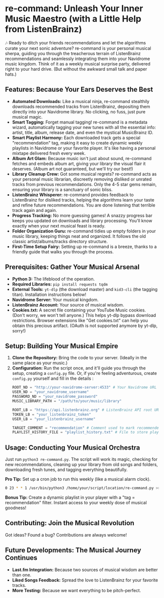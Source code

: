 # re-command: Unleash Your Inner Music Maestro (with a Little Help from ListenBrainz)

🎶 Ready to ditch your friends recommendations and let the algorithms curate your next sonic adventure?  re-command is your personal musical sherpa, guiding you through the treacherous terrain of ListenBrainz recommendations and seamlessly integrating them into your Navidrome music kingdom.  Think of it as a weekly musical surprise party, delivered right to your hard drive. (But without the awkward small talk and paper hats.)

## Features: Because Your Ears Deserves the Best

* **Automated Downloads:**  Like a musical ninja, re-command stealthily downloads recommended tracks from ListenBrainz, depositing them directly into your Navidrome library. No clicking, no fuss, just pure musical magic.
* **Smart Tagging:**  Forget manual tagging! re-command is a metadata wizard, automatically tagging your new tunes with all the essential info: artist, title, album, release date, and even the mystical MusicBrainz ID.
* **Smart Playlist Harmony:**  Each downloaded track gets a special "recommendation" tag, making it easy to create dynamic weekly playlists in Navidrome or your favorite player.  It's like having a personal mixtape delivered fresh every week.
* **Album Art Glam:**  Because music isn't just about sound, re-command fetches and embeds album art, giving your library the visual flair it deserves. (Album art not guaranteed, but we'll try our best!)
* **Library Cleanup Crew:**  Got some musical regrets?  re-command acts as your personal music librarian, discreetly removing disliked or unrated tracks from previous recommendations.  Only the 4-5 star gems remain, ensuring your library is a sanctuary of sonic bliss.
* **ListenBrainz Whisperer:**  re-command provides feedback to ListenBrainz for disliked tracks, helping the algorithms learn your taste and refine future recommendations. You are done listening that terrible track again and again.
* **Progress Tracking:**  No more guessing games!  A snazzy progress bar keeps you updated on downloads and library processing.  You'll know exactly when your next musical feast is ready.
* **Folder Organization Guru:**  re-command tidies up empty folders in your music library, keeping things neat and organized.  It follows the old classic artist/albums/tracks directory structure.
* **First-Time Setup Fairy:**  Setting up re-command is a breeze, thanks to a friendly guide that walks you through the process.

## Prerequisites: Gather Your Musical Arsenal

* **Python 3:** The lifeblood of the operation.
* **Required Libraries:** `pip install requests tqdm`
* **External Tools:** `yt-dlp` (the download master) and `kid3-cli` (the tagging titan). Installation instructions below!
* **Navidrome Server:** Your musical kingdom.
* **ListenBrainz Account:** Your source of musical wisdom.
* **Cookies.txt:** A secret file containing your YouTube Music cookies.  (Don't worry, we won't tell anyone.)  This helps yt-dlp bypass download restrictions. Browser extensions like "Get cookies.txt" can help you obtain this precious artifact.  (OAuth is not supported anymore by yt-dlp, sorry!)

## Setup: Building Your Musical Empire

1. **Clone the Repository:** Bring the code to your server.  (Ideally in the same place as your music.)
2. **Configuration:** Run the script once, and it'll guide you through the setup, creating a `config.py` file. Or, if you're feeling adventurous, create `config.py` yourself and fill in the details :
     ```python
    ROOT_ND = "http://your-navidrome-server:4533" # Your Navidrome URL
    USER_ND = "your_navidrome_username"
    PASSWORD_ND = "your_navidrome_password"
    MUSIC_LIBRARY_PATH = "/path/to/your/music/library"

    ROOT_LB = "https://api.listenbrainz.org" # ListenBrainz API root URL (constant)
    TOKEN_LB = "your_listenbrainz_token"
    USER_LB = "your_listenbrainz_username"

    TARGET_COMMENT = "recommendation" # Comment used to mark recommended songs
    PLAYLIST_HISTORY_FILE = "playlist_history.txt" # File to store playlist history
    ```

## Usage: Conducting Your Musical Orchestra

Just run `python3 re-command.py`.  The script will work its magic, checking for new recommendations, cleaning up your library from old songs and folders, downloading fresh tunes, and tagging everything beautifully.

**Pro Tip:** Set up a cron job to run this weekly (like a musical alarm clock).

```bash
0 23 * * 1 /usr/bin/python3 /home/your/script/location/re-command.py >> home/your/script/location/re-command.log 2>&1
```

**Bonus Tip:** Create a dynamic playlist in your player with a "tag = recommendation" filter. Instant access to your weekly dose of musical goodness!

## Contributing: Join the Musical Revolution

Got ideas?  Found a bug?  Contributions are always welcome!

## Future Developments: The Musical Journey Continues

* **Last.fm Integration:**  Because two sources of musical wisdom are better than one.
* **Liked Songs Feedback:**  Spread the love to ListenBrainz for your favorite tracks.
* **More Testing:**  Because we want everything to be pitch-perfect.
